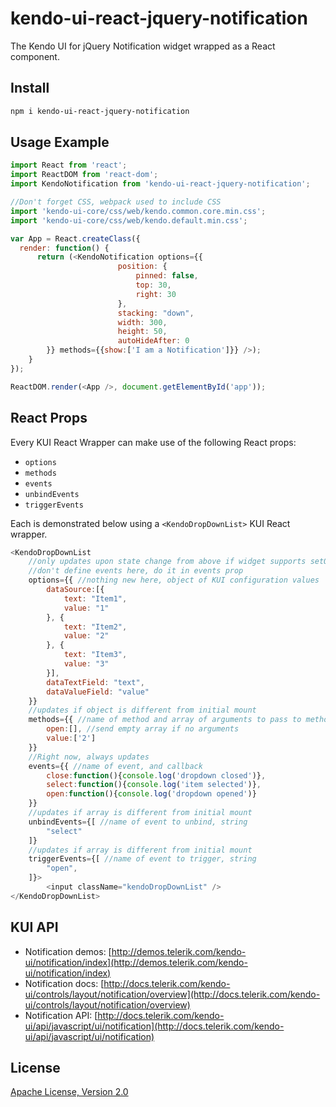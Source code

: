 # kendo-ui-react-jquery-notification

The Kendo UI for jQuery Notification widget wrapped as a React component.

## Install

```bash
npm i kendo-ui-react-jquery-notification
```

## Usage Example

```javascript
import React from 'react';
import ReactDOM from 'react-dom';
import KendoNotification from 'kendo-ui-react-jquery-notification';

//Don't forget CSS, webpack used to include CSS
import 'kendo-ui-core/css/web/kendo.common.core.min.css';
import 'kendo-ui-core/css/web/kendo.default.min.css';

var App = React.createClass({
  render: function() {
	  return (<KendoNotification options={{
						position: {
							pinned: false,
							top: 30,
							right: 30
						},
						stacking: "down",
						width: 300,
						height: 50,
						autoHideAfter: 0
		}} methods={{show:['I am a Notification']}} />);
	}
});

ReactDOM.render(<App />, document.getElementById('app'));
```

## React Props

Every KUI React Wrapper can make use of the following React props:

* `options`
* `methods`
* `events`
* `unbindEvents`
* `triggerEvents`

Each is demonstrated below using a `<KendoDropDownList>` KUI React wrapper.

```javascript
<KendoDropDownList
	//only updates upon state change from above if widget supports setOptions()
	//don't define events here, do it in events prop
	options={{ //nothing new here, object of KUI configuration values
		dataSource:[{
			text: "Item1",
			value: "1"
		}, {
			text: "Item2",
			value: "2"
		}, {
			text: "Item3",
			value: "3"
		}],
		dataTextField: "text",
		dataValueField: "value"
	}}
	//updates if object is different from initial mount
	methods={{ //name of method and array of arguments to pass to method
		open:[], //send empty array if no arguments
		value:['2']
	}}
	//Right now, always updates
	events={{ //name of event, and callback
		close:function(){console.log('dropdown closed')},
		select:function(){console.log('item selected')},
		open:function(){console.log('dropdown opened')}
	}}
	//updates if array is different from initial mount
	unbindEvents={[ //name of event to unbind, string
		"select"
	]}
	//updates if array is different from initial mount
	triggerEvents={[ //name of event to trigger, string
		"open",
	]}>
		<input className="kendoDropDownList" />
</KendoDropDownList>
```

## KUI API

* Notification demos: [http://demos.telerik.com/kendo-ui/notification/index](http://demos.telerik.com/kendo-ui/notification/index)
* Notification docs: [http://docs.telerik.com/kendo-ui/controls/layout/notification/overview](http://docs.telerik.com/kendo-ui/controls/layout/notification/overview)
* Notification API: [http://docs.telerik.com/kendo-ui/api/javascript/ui/notification](http://docs.telerik.com/kendo-ui/api/javascript/ui/notification)

## License

[Apache License, Version 2.0](http://www.apache.org/licenses/LICENSE-2.0)
